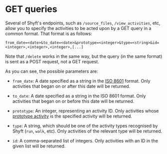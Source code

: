 # GET queries

Several of Shyft's endpoints, such as `/source_files`, `/view_activities`, etc, allow you to specify the activities to be
acted upon by a GET query in a common format. That format is as follows:

`from_date=<date>&to_date=<date>&prototype=<integer>&type=<string>&id=<integer>,<integer>,<integer>,[...]`

Note that `/delete` works in the same way, but the query (in the same format) is sent as a POST request, not a GET request.

As you can see, the possible parameters are:

- `from_date`: A date specified as a string in the [ISO 8601](https://en.wikipedia.org/wiki/ISO_8601) format. Only
  activities that began on or after this date will be returned.
  
- `to_date`: A date specified as a string in the ISO 8601 format. Only activities that began on or before this 
  date will be returned.
  
- `prototype`: An integer, representing an activity ID. Only activities whose [prototype activity](/user_docs/matching)
  is the specified activity will be returned.
  
- `type`: A string, which should be one of the activity types recognised by Shyft (`run`, `walk`, etc). Only activities 
  of the relevant type will be returned.
  
- `id`: A comma-separated list of integers. Only activities with an ID in the given list will be returned.
